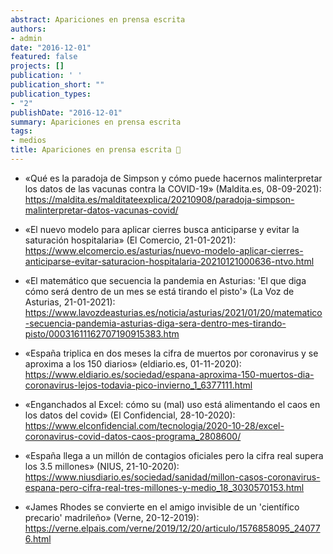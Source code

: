 ```yaml
---
abstract: Apariciones en prensa escrita
authors:
- admin
date: "2016-12-01"
featured: false 
projects: []
publication: ' '
publication_short: ""
publication_types:
- "2"
publishDate: "2016-12-01"
summary: Apariciones en prensa escrita
tags:
- medios
title: Apariciones en prensa escrita 📰
---
```


* «Qué es la paradoja de Simpson y cómo puede hacernos malinterpretar los datos de las vacunas contra la COVID-19» (Maldita.es, 08-09-2021): https://maldita.es/malditateexplica/20210908/paradoja-simpson-malinterpretar-datos-vacunas-covid/

* «El nuevo modelo para aplicar cierres busca anticiparse y evitar la saturación hospitalaria» (El Comercio, 21-01-2021): https://www.elcomercio.es/asturias/nuevo-modelo-aplicar-cierres-anticiparse-evitar-saturacion-hospitalaria-20210121000636-ntvo.html

* «El matemático que secuencia la pandemia en Asturias: 'El que diga cómo será dentro de un mes se está tirando el pisto'» (La Voz de Asturias, 21-01-2021): https://www.lavozdeasturias.es/noticia/asturias/2021/01/20/matematico-secuencia-pandemia-asturias-diga-sera-dentro-mes-tirando-pisto/00031611162707190915383.htm

* «España triplica en dos meses la cifra de muertos por coronavirus y se aproxima a los 150 diarios» (eldiario.es, 01-11-2020): https://www.eldiario.es/sociedad/espana-aproxima-150-muertos-dia-coronavirus-lejos-todavia-pico-invierno_1_6377111.html

* «Enganchados al Excel: cómo su (mal) uso está alimentando el caos en los datos del covid» (El Confidencial, 28-10-2020): https://www.elconfidencial.com/tecnologia/2020-10-28/excel-coronavirus-covid-datos-caos-programa_2808600/

* «España llega a un millón de contagios oficiales pero la cifra real supera los 3.5 millones» (NIUS, 21-10-2020): https://www.niusdiario.es/sociedad/sanidad/millon-casos-coronavirus-espana-pero-cifra-real-tres-millones-y-medio_18_3030570153.html

* «James Rhodes se convierte en el amigo invisible de un 'científico precario' madrileño» (Verne, 20-12-2019): https://verne.elpais.com/verne/2019/12/20/articulo/1576858095_240776.html


